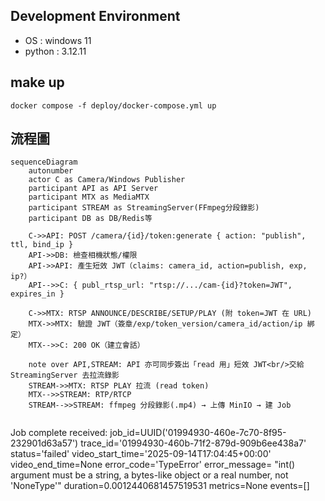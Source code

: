 ## Development Environment
- OS : windows 11
- python : 3.12.11
## make up
``` 
docker compose -f deploy/docker-compose.yml up
```

## 流程圖
``` mermaid
sequenceDiagram
    autonumber
    actor C as Camera/Windows Publisher
    participant API as API Server
    participant MTX as MediaMTX
    participant STREAM as StreamingServer(FFmpeg分段錄影)
    participant DB as DB/Redis等

    C->>API: POST /camera/{id}/token:generate { action: "publish", ttl, bind_ip }
    API->>DB: 檢查相機狀態/權限
    API->>API: 產生短效 JWT（claims: camera_id, action=publish, exp, ip?）
    API-->>C: { publ_rtsp_url: "rtsp://.../cam-{id}?token=JWT", expires_in }

    C->>MTX: RTSP ANNOUNCE/DESCRIBE/SETUP/PLAY (附 token=JWT 在 URL)
    MTX->>MTX: 驗證 JWT（簽章/exp/token_version/camera_id/action/ip 綁定）
    MTX-->>C: 200 OK（建立會話）

    note over API,STREAM: API 亦可同步簽出「read 用」短效 JWT<br/>交給 StreamingServer 去拉流錄影
    STREAM->>MTX: RTSP PLAY 拉流 (read token)
    MTX-->>STREAM: RTP/RTCP
    STREAM-->>STREAM: ffmpeg 分段錄影(.mp4) → 上傳 MinIO → 建 Job


```
    
Job complete received:
job_id=UUID('01994930-460e-7c70-8f95-232901d63a57') 
trace_id='01994930-460b-71f2-879d-909b6ee438a7' 
status='failed' 
video_start_time='2025-09-14T17:04:45+00:00' 
video_end_time=None error_code='TypeError' 
error_message=
"int() argument must be a string, a bytes-like object or a real number, not 'NoneType'"
duration=0.0012440681457519531 metrics=None events=[]